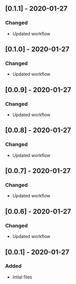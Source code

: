 ## [0.1.1] - 2020-01-27

### Changed

- Updated workflow

## [0.1.0] - 2020-01-27

### Changed

- Updated workflow

## [0.0.9] - 2020-01-27

### Changed

- Updated workflow

## [0.0.8] - 2020-01-27

### Changed

- Updated workflow

## [0.0.7] - 2020-01-27

### Changed

- Updated workflow

## [0.0.6] - 2020-01-27

### Changed

- Updated workflow

## [0.0.1] - 2020-01-27

### Added

- Intial files
